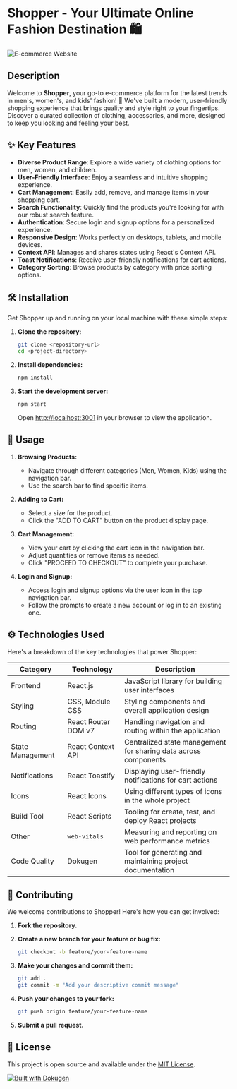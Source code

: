 # Shopper - Your Ultimate Online Fashion Destination 🛍️

![E-commerce Website](https://shopperonlinestore.netlify.app/)

## Description

Welcome to **Shopper**, your go-to e-commerce platform for the latest trends in men's, women's, and kids' fashion! 🌟 We've built a modern, user-friendly shopping experience that brings quality and style right to your fingertips. Discover a curated collection of clothing, accessories, and more, designed to keep you looking and feeling your best.

## ✨ Key Features

- **Diverse Product Range**: Explore a wide variety of clothing options for men, women, and children.
- **User-Friendly Interface**: Enjoy a seamless and intuitive shopping experience.
- **Cart Management**: Easily add, remove, and manage items in your shopping cart.
- **Search Functionality**: Quickly find the products you're looking for with our robust search feature.
- **Authentication**: Secure login and signup options for a personalized experience.
- **Responsive Design**: Works perfectly on desktops, tablets, and mobile devices.
- **Context API**: Manages and shares states using React's Context API.
- **Toast Notifications**: Receive user-friendly notifications for cart actions.
- **Category Sorting**: Browse products by category with price sorting options.

## 🛠️ Installation

Get Shopper up and running on your local machine with these simple steps:

1. **Clone the repository:**

   ```bash
   git clone <repository-url>
   cd <project-directory>
   ```

2. **Install dependencies:**

   ```bash
   npm install
   ```

3. **Start the development server:**

   ```bash
   npm start
   ```

   Open [http://localhost:3001](http://localhost:3001) in your browser to view the application.

## 🚀 Usage

1. **Browsing Products:**
   - Navigate through different categories (Men, Women, Kids) using the navigation bar.
   - Use the search bar to find specific items.

2. **Adding to Cart:**
   - Select a size for the product.
   - Click the "ADD TO CART" button on the product display page.

3. **Cart Management:**
   - View your cart by clicking the cart icon in the navigation bar.
   - Adjust quantities or remove items as needed.
   - Click "PROCEED TO CHECKOUT" to complete your purchase.

4. **Login and Signup:**
   - Access login and signup options via the user icon in the top navigation bar.
   - Follow the prompts to create a new account or log in to an existing one.

## ⚙️ Technologies Used

Here's a breakdown of the key technologies that power Shopper:

| Category        | Technology                                      | Description                                                              |
|-----------------|-------------------------------------------------|--------------------------------------------------------------------------|
| Frontend        | React.js                                        | JavaScript library for building user interfaces                           |
| Styling         | CSS, Module CSS                                   | Styling components and overall application design                         |
| Routing         | React Router DOM v7                               | Handling navigation and routing within the application                 |
| State Management| React Context API                                | Centralized state management for sharing data across components           |
| Notifications   | React Toastify                                  | Displaying user-friendly notifications for cart actions                  |
| Icons           | React Icons                                     | Using different types of icons in the whole project                       |
| Build Tool      | React Scripts                                   | Tooling for create, test, and deploy React projects                      |
| Other           | `web-vitals`                                    | Measuring and reporting on web performance metrics                       |
| Code Quality     | Dokugen                                         | Tool for generating and maintaining project documentation               |

## 🤝 Contributing

We welcome contributions to Shopper! Here's how you can get involved:

1.  **Fork the repository.**
2.  **Create a new branch for your feature or bug fix:**

    ```bash
    git checkout -b feature/your-feature-name
    ```

3.  **Make your changes and commit them:**

    ```bash
    git add .
    git commit -m "Add your descriptive commit message"
    ```

4.  **Push your changes to your fork:**

    ```bash
    git push origin feature/your-feature-name
    ```

5.  **Submit a pull request.**

## 📄 License

This project is open source and available under the [MIT License](LICENSE).

[![Built with Dokugen](https://img.shields.io/badge/Built%20with-Dokugen-brightgreen)](https://github.com/samueltuoyo15/Dokugen)
